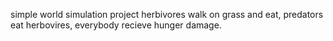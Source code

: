 simple world simulation project
herbivores walk on grass and eat,
predators eat herbovires,
everybody recieve hunger damage.
